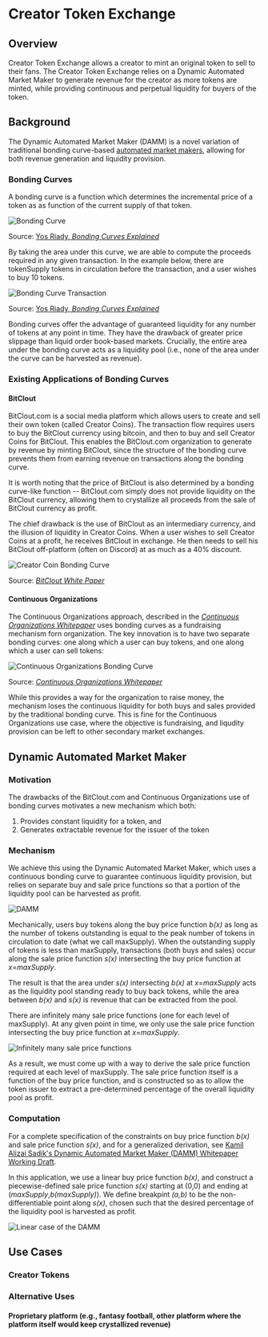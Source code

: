 # Creator Token Exchange

## Overview

Creator Token Exchange allows a creator to mint an original token to sell to their fans. The Creator Token Exchange relies on a Dynamic Automated Market Maker to generate revenue for the creator as more tokens are minted, while providing continuous and perpetual liquidity for buyers of the token.

## Background

The Dynamic Automated Market Maker (DAMM) is a novel variation of traditional bonding curve-based [automated market makers](https://www.gemini.com/cryptopedia/amm-what-are-automated-market-makers), allowing for both revenue generation and liquidity provision.

### Bonding Curves

A bonding curve is a function which determines the incremental price of a token as as function of the current supply of that token.

![Bonding Curve](bonding_curve.jpeg)

Source: [Yos Riady, *Bonding Curves Explained*](https://yos.io/2018/11/10/bonding-curves/)

By taking the area under this curve, we are able to compute the proceeds required in any given transaction. In the example below, there are tokenSupply tokens in circulation before the transaction, and a user wishes to buy 10 tokens. 

![Bonding Curve Transaction](bonding_curve_transaction.jpeg)

Source: [Yos Riady, *Bonding Curves Explained*](https://yos.io/2018/11/10/bonding-curves/)

Bonding curves offer the advantage of guaranteed liquidity for any number of tokens at any point in time. They have the drawback of greater price slippage than liquid order book-based markets. Crucially, the entire area under the bonding curve acts as a liquidity pool (i.e., none of the area under the curve can be harvested as revenue).

### Existing Applications of Bonding Curves

#### BitClout

BitClout.com is a social media platform which allows users to create and sell their own token (called Creator Coins). The transaction flow requires users to buy the BitClout currency using bitcoin, and then to buy and sell Creator Coins for BitClout. This enables the BitClout.com organization to generate by revenue by minting BitClout, since the structure of the bonding curve prevents them from earning revenue on transactions along the bonding curve.

It is worth noting that the price of BitClout is also determined by a bonding curve-like function -- BitClout.com simply does not provide liquidity on the BitClout currency, allowing them to crystallize all proceeds from the sale of BitClout currency as profit.

The chief drawback is the use of BitClout as an intermediary currency, and the illusion of liquidity in Creator Coins. When a user wishes to sell Creator Coins at a profit, he receives BitClout in exchange. He then needs to sell his BitClout off-platform (often on Discord) at as much as a 40% discount.

![Creator Coin Bonding Curve](creator_coin_bonding_curve.png)

Source: [*BitClout White Paper*](https://bitcloutwhitepaper.com/)

#### Continuous Organizations

The Continuous Organizations approach, described in the [*Continuous Organizations Whitepaper*](https://github.com/C-ORG/whitepaper/) uses bonding curves as a fundraising mechanism forn organization. The key innovation is to have two separate bonding curves: one along which a user can buy tokens, and one along which a user can sell tokens:

![Continuous Organizations Bonding Curve](continuous_organizations_bonding_curve.png)

Source: [*Continuous Organizations Whitepaper*](https://github.com/C-ORG/whitepaper/)

While this provides a way for the organization to raise money, the mechanism loses the continuous liquidity for both buys and sales provided by the traditional bonding curve. This is fine for the Continuous Organizations use case, where the objective is fundraising, and liqudity provision can be left to other secondary market exchanges.

## Dynamic Automated Market Maker

### Motivation

The drawbacks of the BitClout.com and Continuous Organizations use of bonding curves motivates a new mechanism which both:
1. Provides constant liquidity for a token, and
2. Generates extractable revenue for the issuer of the token

### Mechanism

We achieve this using the Dynamic Automated Market Maker, which uses a continuous bonding curve to guarantee continuous liquidity provision, but relies on separate buy and sale price functions so that a portion of the liquidity pool can be harvested as profit.

![DAMM](damm.png)

Mechanically, users buy tokens along the buy price function *b(x)* as long as the number of tokens outstanding is equal to the peak number of tokens in circulation to date (what we call maxSupply). When the outstanding supply of tokens is less than maxSupply, transactions (both buys and sales) occur along the sale price function *s(x)* intersecting the buy price function at *x*=*maxSupply*. 

The result is that the area under *s(x)* intersecting *b(x)* at *x*=*maxSupply* acts as the liquidity pool standing ready to buy back tokens, while the area between *b(x)* and *s(x)* is revenue that can be extracted from the pool.

There are infinitely many sale price functions (one for each level of maxSupply). At any given point in time, we only use the sale price function intersecting the buy price function at *x*=*maxSupply*.

![Infinitely many sale price functions](many_sale_fncs.png)

As a result, we must come up with a way to derive the sale price function required at each level of maxSupply. The sale price function itself is a function of the buy price function, and is constructed so as to allow the token issuer to extract a pre-determined percentage of the overall liquidity pool as profit.

### Computation

For a complete specification of the constraints on buy price function *b(x)* and sale price function *s(x)*, and for a generalized derivation, see [Kamil Alizai Sadik's Dynamic Automated Market Maker (DAMM) Whitepaper Working Draft](https://github.com/kamilsadik/CreatorTokenExchange/blob/main/damm_paper_draft.pdf).

In this application, we use a linear buy price function *b(x)*, and construct a piecewise-defined sale price function *s(x)* starting at (0,0) and ending at (*maxSupply*,*b(maxSupply)*). We define breakpint *(a,b)* to be the non-differentiable point along *s(x)*, chosen such that the desired percentage of the liquidity pool is harvested as profit.

![Linear case of the DAMM](linear_damm.png)

## Use Cases

### Creator Tokens

### Alternative Uses

#### Proprietary platform (e.g., fantasy football, other platform where the platform itself would keep crystallized revenue)